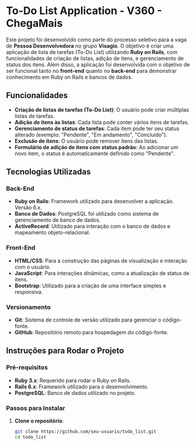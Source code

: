 # To-Do List Application - V360 - ChegaMais

Este projeto foi desenvolvido como parte do processo seletivo para a vaga de **Pessoa Desenvolvedora** no grupo **Visagio**. O objetivo é criar uma aplicação de lista de tarefas (To-Do List) utilizando **Ruby on Rails**, com funcionalidades de criação de listas, adição de itens, e gerenciamento de status dos itens. Além disso, a aplicação foi desenvolvida com o objetivo de ser funcional tanto no **front-end** quanto no **back-end** para demonstrar conhecimento em Ruby on Rails e bancos de dados.

## Funcionalidades

- **Criação de listas de tarefas (To-Do List)**: O usuário pode criar múltiplas listas de tarefas.
- **Adição de itens às listas**: Cada lista pode conter vários itens de tarefas.
- **Gerenciamento de status de tarefas**: Cada item pode ter seu status alterado (exemplo: "Pendente", "Em andamento", "Concluído").
- **Exclusão de itens**: O usuário pode remover itens das listas.
- **Formulário de adição de itens com status padrão**: Ao adicionar um novo item, o status é automaticamente definido como "Pendente".

## Tecnologias Utilizadas

### **Back-End**
- **Ruby on Rails**: Framework utilizado para desenvolver a aplicação. Versão 6.x.
- **Banco de Dados**: PostgreSQL foi utilizado como sistema de gerenciamento de banco de dados.
- **ActiveRecord**: Utilizado para interação com o banco de dados e mapeamento objeto-relacional.

### **Front-End**
- **HTML/CSS**: Para a construção das páginas de visualização e interação com o usuário.
- **JavaScript**: Para interações dinâmicas, como a atualização de status de itens.
- **Bootstrap**: Utilizado para a criação de uma interface simples e responsiva.

### **Versionamento**
- **Git**: Sistema de controle de versão utilizado para gerenciar o código-fonte.
- **GitHub**: Repositório remoto para hospedagem do código-fonte.

## Instruções para Rodar o Projeto

### Pré-requisitos
- **Ruby 3.x**: Requerido para rodar o Ruby on Rails.
- **Rails 6.x**: Framework utilizado para o desenvolvimento.
- **PostgreSQL**: Banco de dados utilizado no projeto.

### Passos para Instalar

1. **Clone o repositório**:

   ```bash
   git clone https://github.com/seu-usuario/todo_list.git
   cd todo_list

